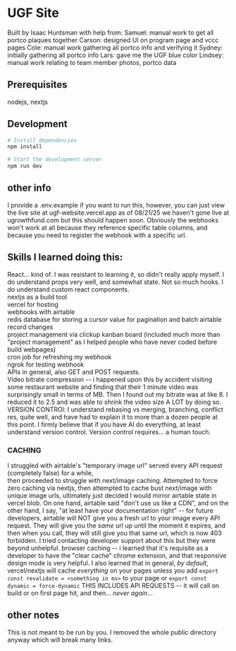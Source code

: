 # UGF Site

Built by Isaac Huntsman with help from:
Samuel: manual work to get all portco plaques together
Carson: designed UI on program page and vccc pages
Cole: manual work gathering all portco info and verifying it
Sydney: initially gathering all portco info
Lars: gave me the UGF blue color
Lindsey: manual work relating to team member photos, portco data

## Prerequisites

nodejs, nextjs

## Development

```bash
# Install dependencies
npm install

# Start the development server
npm run dev
```

## other info

I provide a .env.example if you want to run this, however, you can just view the live site at ugf-website.vercel.app
as of 08/21/25 we haven't gone live at ugrowthfund.com but this should happen soon.
Obviously the webhooks won't work at all because they reference specific table columns, and because you need to register the webhook with a specific url.

## Skills I learned doing this:

React... kind of. I was resistant to learning it, so didn't really apply myself. I do understand props very well, and somewhat state. Not so much hooks. I do understand custom react components.  
nextjs as a build tool  
vercel for hosting  
webhooks with airtable  
redis database for storing a cursor value for pagination and batch airtable record changes  
project management via clickup kanban board (included much more than "project management" as I helped people who have never coded before build webpages)  
cron job for refreshing my webhook  
ngrok for testing webhook  
APIs in general, also GET and POST requests.  
Video bitrate compression -- i happened upon this by accident visiting some restaurant website and finding that their 1 minute video was surprisingly small in terms of MB. Then I found out my bitrate was at like 8. I reduced it to 2.5 and was able to shrink the video size A LOT by doing so.  
VERSION CONTROl: I understand rebasing vs merging, branching, conflict res, quite well, and have had to explain it to more than a dozen people at this point. I firmly believe that if you have AI do everything, at least understand version control. Version control requires... a human touch.

### CACHING

I struggled with airtable's "temporary image url" served every API request (completely false) for a while,  
then proceeded to struggle with next/image caching. Attempted to force zero caching via nextjs, then attempted to cache bust next/image with unique image urls, ultimately just decided I would mirror airtable state in vercel blob.
On one hand, airtable said "don't use us like a CDN", and on the other hand, I say, "at least have your documentation right" -- for future developers, airtable will NOT give you a fresh url to your image every API request. They will give you the _same_ url up until the moment it expires, and then when you call, they will still give you that same url, which is now 403 forbidden.
I tried contacting developer support about this but they were beyond unhelpful.
browser caching -- i learned that it's requisite as a developer to have the "clear cache" chrome extension,
and that responsive design mode is very helpful.
I also learned that in general, _by default_, vercel/nextjs will cache _everything_ on your pages unless you add
`export const revalidate = <something in ms>` to your page or `export const dynamic = force-dynamic`
THIS INCLUDES API REQUESTS -- it will call on build or on first page hit, and then... _never again_...

## other notes
This is not meant to be run by you. I removed the whole public directory anyway which will break many links.
